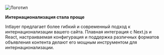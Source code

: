 ![Логотип](https://github.com/aymericzip/intlayer/blob/main/packages/@intlayer/design-system/src/components/Logo/logo_with_text_no_frame.svg)

**Интернационализация стала проще**

Intlayer предлагает более гибкий и современный подход к интернационализации вашего сайта. Плавная интеграция с Next.js и React, настраиваемая конфигурация и поддержка различных форматов объявления контента делают его мощным инструментом для интернационализации.

